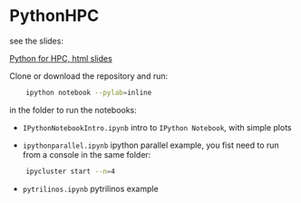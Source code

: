 PythonHPC
=========

see the slides:

[Python for HPC, html slides](http://zonca.github.io/slides/PythonHPCPlanck)

Clone or download the repository and run:

```bash
    ipython notebook --pylab=inline
```

in the folder to run the notebooks:

* `IPythonNotebookIntro.ipynb` intro to `IPython Notebook`, with simple plots

* `ipythonparallel.ipynb` ipython parallel example, you fist need to run from a console in the same folder:

```bash
    ipycluster start --n=4
```

* `pytrilinos.ipynb` pytrilinos example
